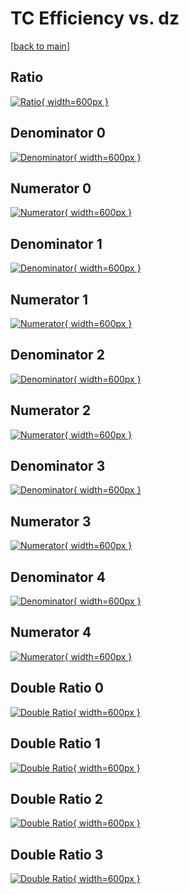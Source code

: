 # TC Efficiency vs. dz

[[back to main](./)]



## Ratio

[![Ratio](../mtv/var/TC_loweta_0_0_eff_dz.png){ width=600px }](../mtv/var/TC_loweta_0_0_eff_dz.pdf)

## Denominator 0

[![Denominator](../mtv/den/TC_loweta_0_0_eff_dz_den0.png){ width=600px }](../mtv/den/TC_loweta_0_0_eff_dz_den0.pdf)

## Numerator 0

[![Numerator](../mtv/num/TC_loweta_0_0_eff_dz_num0.png){ width=600px }](../mtv/num/TC_loweta_0_0_eff_dz_num0.pdf)

## Denominator 1

[![Denominator](../mtv/den/TC_loweta_0_0_eff_dz_den1.png){ width=600px }](../mtv/den/TC_loweta_0_0_eff_dz_den1.pdf)

## Numerator 1

[![Numerator](../mtv/num/TC_loweta_0_0_eff_dz_num1.png){ width=600px }](../mtv/num/TC_loweta_0_0_eff_dz_num1.pdf)

## Denominator 2

[![Denominator](../mtv/den/TC_loweta_0_0_eff_dz_den2.png){ width=600px }](../mtv/den/TC_loweta_0_0_eff_dz_den2.pdf)

## Numerator 2

[![Numerator](../mtv/num/TC_loweta_0_0_eff_dz_num2.png){ width=600px }](../mtv/num/TC_loweta_0_0_eff_dz_num2.pdf)

## Denominator 3

[![Denominator](../mtv/den/TC_loweta_0_0_eff_dz_den3.png){ width=600px }](../mtv/den/TC_loweta_0_0_eff_dz_den3.pdf)

## Numerator 3

[![Numerator](../mtv/num/TC_loweta_0_0_eff_dz_num3.png){ width=600px }](../mtv/num/TC_loweta_0_0_eff_dz_num3.pdf)

## Denominator 4

[![Denominator](../mtv/den/TC_loweta_0_0_eff_dz_den4.png){ width=600px }](../mtv/den/TC_loweta_0_0_eff_dz_den4.pdf)

## Numerator 4

[![Numerator](../mtv/num/TC_loweta_0_0_eff_dz_num4.png){ width=600px }](../mtv/num/TC_loweta_0_0_eff_dz_num4.pdf)

## Double Ratio 0

[![Double Ratio](../mtv/ratio/TC_loweta_0_0_eff_dz_ratio0.png){ width=600px }](../mtv/ratio/TC_loweta_0_0_eff_dz_ratio0.pdf)

## Double Ratio 1

[![Double Ratio](../mtv/ratio/TC_loweta_0_0_eff_dz_ratio1.png){ width=600px }](../mtv/ratio/TC_loweta_0_0_eff_dz_ratio1.pdf)

## Double Ratio 2

[![Double Ratio](../mtv/ratio/TC_loweta_0_0_eff_dz_ratio2.png){ width=600px }](../mtv/ratio/TC_loweta_0_0_eff_dz_ratio2.pdf)

## Double Ratio 3

[![Double Ratio](../mtv/ratio/TC_loweta_0_0_eff_dz_ratio3.png){ width=600px }](../mtv/ratio/TC_loweta_0_0_eff_dz_ratio3.pdf)

